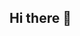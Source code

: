 ## Hi there 👋


<!--
**ishimweAlliane/ishimweAlliane** is a ✨ _special_ ✨ repository because its `README.md` (this file) appears on your GitHub profile.

Here are some ideas to get you started:

- 🔭 I’m currently working on building my skills in African fashion design and exploring ways to integrate technology into creative projects
- 🌱 I’m currently learning about fashion marketing, virtual reality applications in design, and international fashion trends.
- 👯 I’m looking to collaborate on creative fashion projects, sustainable design initiatives, and tech-fashion innovations.
- 🤔 I’m looking for help with expanding my network in global fashion capitals and understanding industry best practices...
- 💬 Ask me about African fashion, styling, clothing production, or creative tech in fashion.
- 📫 How to reach me: email address; ishimwealiane913@gmail.com
- 😄 Pronouns: she/her/miss
- ⚡ Fun fact: I love combining traditional African patterns with modern styles and exploring new ways to make fashion tech-savvy.

